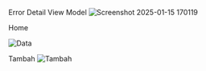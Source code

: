 Error Detail View Model
![Screenshot 2025-01-15 170119](https://github.com/user-attachments/assets/053601ff-284f-4456-a291-23aacef70a79)

Home

![Data](https://github.com/user-attachments/assets/aa38a958-76a4-48ef-b1ca-9552c4494aa2)

Tambah
![Tambah](https://github.com/user-attachments/assets/15e3a049-df47-4c99-822a-eb67779e786c)
